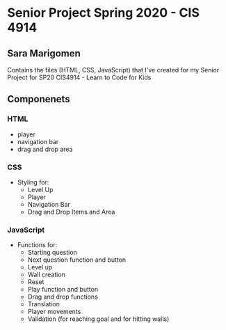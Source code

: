 # Senior Project Spring 2020 - CIS 4914
## Sara Marigomen
Contains the files (HTML, CSS, JavaScript) that I've created for my Senior Project for SP20 CIS4914 - Learn to Code for Kids

## Componenets
### HTML
* <div> player </div>
* <div> navigation bar </div>
* <div> drag and drop area </div>

### CSS
* Styling for:
  * Level Up
  * Player
  * Navigation Bar
  * Drag and Drop Items and Area

### JavaScript
* Functions for:
  * Starting question
  * Next question function and button
  * Level up
  * Wall creation
  * Reset
  * Play function and button
  * Drag and drop functions
  * Translation
  * Player movements
  * Validation (for reaching goal and for hitting  walls)

